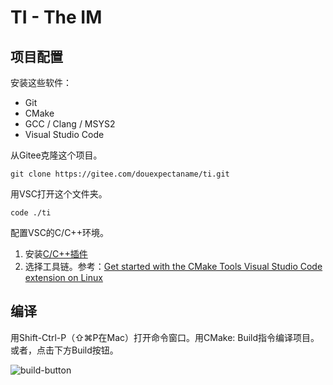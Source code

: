 # TI - The IM

## 项目配置
安装这些软件：
- Git
- CMake
- GCC / Clang / MSYS2
- Visual Studio Code

从Gitee克隆这个项目。
```shell
git clone https://gitee.com/douexpectaname/ti.git
```

用VSC打开这个文件夹。
```shell
code ./ti
```

配置VSC的C/C++环境。
1. 安装[C/C++插件](vscode:extension/ms-vscode.cpptools)
2. 选择工具链。参考：[Get started with the CMake Tools Visual Studio Code extension on Linux](https://code.visualstudio.com/docs/cpp/cmake-linux#_select-a-kit)

## 编译
用Shift-Ctrl-P（⇧⌘P在Mac）打开命令窗口。用CMake: Build指令编译项目。或者，点击下方Build按钮。

![build-button](https://code.visualstudio.com/assets/docs/cpp/cpp/cmake-build.png)